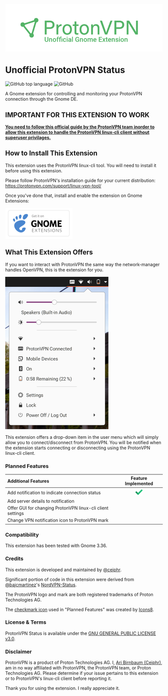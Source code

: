 <div style="text-align:center"><img src="assets/readme-banner.png" /></div>

# Unofficial ProtonVPN Status

![GitHub top language](https://img.shields.io/github/languages/top/ceiphr/gnome-protonvpn-status) ![GitHub](https://img.shields.io/github/license/ceiphr/gnome-protonvpn-status)

A Gnome extension for controlling and monitoring your ProtonVPN connection through the Gnome DE.

## **IMPORTANT FOR THIS EXTENSION TO WORK**

[**You need to follow this official guide by the ProtonVPN team inorder to allow this extension to handle the ProtonVPN linux-cli client without superuser privilages.**](https://github.com/ProtonVPN/linux-cli/blob/master/USAGE.md#disable-sudo-password-query)

## How to Install This Extension

This extension uses the ProtonVPN linux-cli tool. You will need to install it before using this extension.

Please follow ProtonVPN's installation guide for your current distribution:
<https://protonvpn.com/support/linux-vpn-tool/>

Once you've done that, install and enable the extension on Gnome Extensions:

[<img src="assets/get-it-on-ego.svg?sanitize=true" alt="Get it on GNOME Extensions" height="100" align="middle">][ego]

[ego]: https://extensions.gnome.org/extension/3133/protonvpn-status/

## What This Extension Offers

If you want to interact with ProtonVPN the same way the network-manager handles OpenVPN, this is the extension for you.

![screenshot preview](assets/preview.png)

This extension offers a drop-down item in the user menu which will simply allow you to connect/disconnect from ProtonVPN. You will be notified when the extension starts connecting or disconnecting using the ProtonVPN linux-cli client.

### Planned Features

|Additional Features|Feature Implemented|
|:-----|:-----:|
|Add notification to indicate connection status|<img src="assets/done.png" alt="Done" width="24px"/>|
|Add server details to notification||
|Offer GUI for changing ProtonVPN linux-cli client settings||
|Change VPN notification icon to ProtonVPN mark||

### Compatibility

This extension has been tested with Gnome 3.36.

### Credits

This extension is developed and maintained by [@ceiphr](https://github.com/ceiphr).

Significant portion of code in this extension were derived from [@bajcmartinez](https://github.com/bajcmartinez)'s [NordVPN-Status](https://github.com/bajcmartinez/nordvpn-status).

The ProtonVPN logo and mark are both registered trademarks of Proton Technologies AG.

The [checkmark icon](https://icons8.com/icons/set/checkmark) used in "Planned Features" was created by [Icons8](https://icons8.com).

### License & Terms 
ProtonVPN Status is available under the [GNU GENERAL PUBLIC LICENSE v3.0](LICENSE).

### Disclaimer

ProtonVPN is a product of Proton Technologies AG. I, [Ari Birnbaum (Ceiphr)](https://www.ceiphr.com/), am in no way affiliated with ProtonVPN, the ProtonVPN team, or Proton Technologies AG. Please determine if your issue pertains to this extension or to ProtonVPN's linux-cli client before reporting it.

Thank you for using the extension. I really appreciate it.
